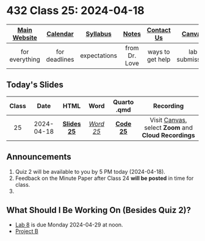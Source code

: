# 432 Class 25: 2024-04-18

[Main Website](https://thomaselove.github.io/432-2024/) | [Calendar](https://thomaselove.github.io/432-2024/calendar.html) | [Syllabus](https://thomaselove.github.io/432-syllabus-2024/) | [Notes](https://thomaselove.github.io/432-notes/) | [Contact Us](https://thomaselove.github.io/432-2024/contact.html) | [Canvas](https://canvas.case.edu) | [Data and Code](https://github.com/THOMASELOVE/432-data) | [Sources](https://github.com/THOMASELOVE/432-classes-2024/tree/main/sources)
:-----------: | :--------------: | :----------: | :---------: | :-------------: | :-----------: | :------------: |:------:
for everything | for deadlines | expectations | from Dr. Love | ways to get help | lab submission | for downloads | to read

## Today's Slides

Class | Date | HTML | Word | Quarto .qmd | Recording
:---: | :--------: | :------: | :------: | :------: | :-------------:
25 | 2024-04-18 | **[Slides 25](https://thomaselove.github.io/432-slides-2024/slides25.html)** | *[Word 25](https://thomaselove.github.io/432-slides-2024/slides25w.docx)* | **[Code 25](https://github.com/THOMASELOVE/432-slides-2024/blob/main/slides25.qmd)** | Visit [Canvas](https://canvas.case.edu/), select **Zoom** and **Cloud Recordings**

## Announcements

1. Quiz 2 will be available to you by 5 PM today (2024-04-18).
2. Feedback on the Minute Paper after Class 24 **will be posted** in time for class.
3. 

## What Should I Be Working On (Besides Quiz 2)?

- [Lab 8](https://thomaselove.github.io/432-2024/lab8.html) is due Monday 2024-04-29 at noon.
- [Project B](https://thomaselove.github.io/432-2024/projB.html)
